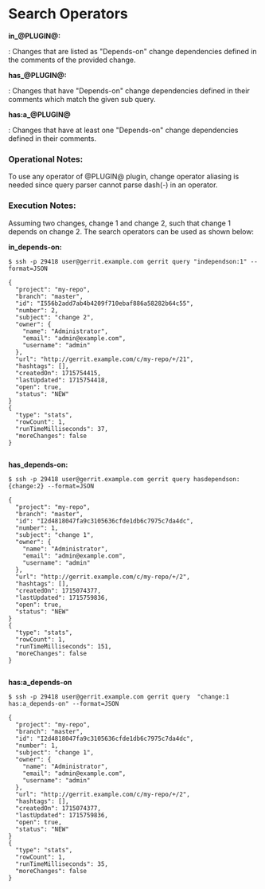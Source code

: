 Search Operators
================

**in_@PLUGIN@:<change>**

: Changes that are listed as "Depends-on" change dependencies defined in the comments of the provided change.

**has_@PLUGIN@:<query>**

: Changes that have "Depends-on" change dependencies defined in their comments which match the given sub query.

**has:a_@PLUGIN@**

: Changes that have at least one "Depends-on" change dependencies defined in their comments.

### Operational Notes:

To use any operator of @PLUGIN@ plugin, change operator aliasing is needed since query parser
cannot parse dash(-) in an operator.

### Execution Notes:

Assuming two changes, change 1 and change 2, such that change 1 depends on change 2.
The search operators can be used as shown below:

**in_depends-on:**

```
$ ssh -p 29418 user@gerrit.example.com gerrit query "independson:1" --format=JSON

{
  "project": "my-repo",
  "branch": "master",
  "id": "I556b2add7ab4b4209f710ebaf886a58282b64c55",
  "number": 2,
  "subject": "change 2",
  "owner": {
    "name": "Administrator",
    "email": "admin@example.com",
    "username": "admin"
  },
  "url": "http://gerrit.example.com/c/my-repo/+/21",
  "hashtags": [],
  "createdOn": 1715754415,
  "lastUpdated": 1715754418,
  "open": true,
  "status": "NEW"
}
{
  "type": "stats",
  "rowCount": 1,
  "runTimeMilliseconds": 37,
  "moreChanges": false
}


```

**has_depends-on:**

```
$ ssh -p 29418 user@gerrit.example.com gerrit query hasdependson:{change:2} --format=JSON

{
  "project": "my-repo",
  "branch": "master",
  "id": "I2d4818047fa9c3105636cfde1db6c7975c7da4dc",
  "number": 1,
  "subject": "change 1",
  "owner": {
    "name": "Administrator",
    "email": "admin@example.com",
    "username": "admin"
  },
  "url": "http://gerrit.example.com/c/my-repo/+/2",
  "hashtags": [],
  "createdOn": 1715074377,
  "lastUpdated": 1715759836,
  "open": true,
  "status": "NEW"
}
{
  "type": "stats",
  "rowCount": 1,
  "runTimeMilliseconds": 151,
  "moreChanges": false
}


```

**has:a_depends-on**

```
$ ssh -p 29418 user@gerrit.example.com gerrit query  "change:1 has:a_depends-on" --format=JSON

{
  "project": "my-repo",
  "branch": "master",
  "id": "I2d4818047fa9c3105636cfde1db6c7975c7da4dc",
  "number": 1,
  "subject": "change 1",
  "owner": {
    "name": "Administrator",
    "email": "admin@example.com",
    "username": "admin"
  },
  "url": "http://gerrit.example.com/c/my-repo/+/2",
  "hashtags": [],
  "createdOn": 1715074377,
  "lastUpdated": 1715759836,
  "open": true,
  "status": "NEW"
}
{
  "type": "stats",
  "rowCount": 1,
  "runTimeMilliseconds": 35,
  "moreChanges": false
}


```
